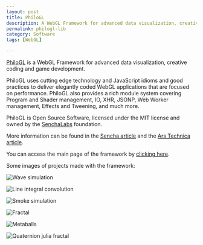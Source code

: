 ```yaml
---
layout: post
title: PhiloGL
description: A WebGL Framework for advanced data visualization, creative coding and game development.
permalink: philogl-lib
category: Software
tags: [WebGL]

---
```


[PhiloGL](http://senchalabs.github.com/philogl/) is a WebGL Framework for advanced data visualization, creative coding and game development.

PhiloGL uses cutting edge technology and JavaScript idioms and good practices to deliver elegantly
coded WebGL applications that are focused on performance. PhiloGL also provides a rich module system
covering Program and Shader management, IO, XHR, JSONP, Web Worker management, Effects and Tweening, and much more.

PhiloGL is Open Source Software, licensed under the MIT license and owned by the [SenchaLabs](http://senchalabs.org/) foundation.

More information can be found in the [Sencha article](http://www.sencha.com/blog/introducing-philogl-a-webgl-javascript-library-from-sencha-labs/)
and the [Ars Technica article](http://arstechnica.com/open-source/news/2011/02/sencha-labs-releases-open-source-framework-for-webgl-development.ars).

You can access the main page of the framework by [clicking
here](http://senchalabs.github.com/philogl/).

Some images of projects made with the framework:

![Wave simulation](http://www.senchalabs.org/philogl/img/marquee/wave.png)

![Line integral convolution](http://www.senchalabs.org/philogl/img/marquee/lic.png)

![Smoke simulation](http://www.senchalabs.org/philogl/img/marquee/smoke.png)

![Fractal](http://www.senchalabs.org/philogl/img/marquee/fractal2.png)

![Metaballs](http://senchalabs.github.com/philogl/img/marquee/metaballs.png)

![Quaternion julia fractal](http://senchalabs.github.com/philogl/img/marquee/quaternion.png)

